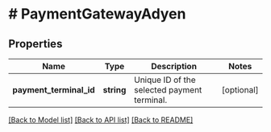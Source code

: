 # # PaymentGatewayAdyen

## Properties

Name | Type | Description | Notes
------------ | ------------- | ------------- | -------------
**payment_terminal_id** | **string** | Unique ID of the selected payment terminal. | [optional]

[[Back to Model list]](../../README.md#models) [[Back to API list]](../../README.md#endpoints) [[Back to README]](../../README.md)

